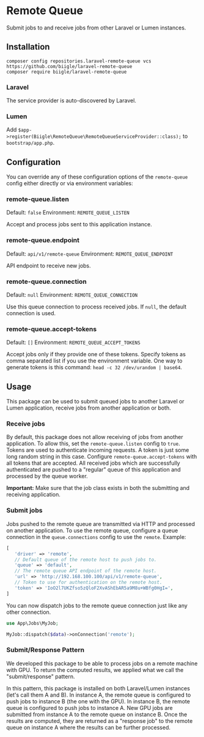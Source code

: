 # Remote Queue

Submit jobs to and receive jobs from other Laravel or Lumen instances.

## Installation

```
composer config repositories.laravel-remote-queue vcs https://github.com/biigle/laravel-remote-queue
composer require biigle/laravel-remote-queue
```

### Laravel

The service provider is auto-discovered by Laravel.

### Lumen

Add `$app->register(Biigle\RemoteQueue\RemoteQueueServiceProvider::class);` to `bootstrap/app.php`.

## Configuration

You can override any of these configuration options of the `remote-queue` config either directly or via environment variables:

### remote-queue.listen

Default: `false`
Environment: `REMOTE_QUEUE_LISTEN`

Accept and process jobs sent to this application instance.

### remote-queue.endpoint

Default: `api/v1/remote-queue`
Environment: `REMOTE_QUEUE_ENDPOINT`

API endpoint to receive new jobs.

### remote-queue.connection

Default: `null`
Environment: `REMOTE_QUEUE_CONNECTION`

Use this queue connection to process received jobs. If `null`, the default connection is used.

### remote-queue.accept-tokens

Default: `[]`
Environment: `REMOTE_QUEUE_ACCEPT_TOKENS`

Accept jobs only if they provide one of these tokens. Specify tokens as comma separated list if you use the environment variable. One way to generate tokens is this command: `head -c 32 /dev/urandom | base64`.

## Usage

This package can be used to submit queued jobs to another Laravel or Lumen application, receive jobs from another application or both.

### Receive jobs

By default, this package does not allow receiving of jobs from another application. To allow this, set the `remote-queue.listen` config to `true`. Tokens are used to authenticate incoming requests. A token is just some long random string in this case. Configure `remote-queue.accept-tokens` with all tokens that are accepted. All received jobs which are successfully authenticated are pushed to a "regular" queue of this application and processed by the queue worker.

**Important:** Make sure that the job class exists in both the submitting and receiving application.

### Submit jobs

Jobs pushed to the remote queue are transmitted via HTTP and processed on another application. To use the remote queue, configure a queue connection in the `queue.connections` config to use the `remote`. Example:

```php
[
   'driver' => 'remote',
   // Default queue of the remote host to push jobs to.
   'queue' => 'default',
   // The remote queue API endpoint of the remote host.
   'url' => 'http://192.168.100.100/api/v1/remote-queue',
   // Token to use for authentication on the remote host.
   'token' => 'IoO2l7UKZfso5zQloF2XvAShEbAR5a9M8u+WBfg0HgI=',
]
```

You can now dispatch jobs to the remote queue connection just like any other connection.

```php
use App\Jobs\MyJob;

MyJob::dispatch($data)->onConnection('remote');
```

### Submit/Response Pattern

We developed this package to be able to process jobs on a remote machine with GPU. To return the computed results, we applied what we call the "submit/response" pattern.

In this pattern, this package is installed on both Laravel/Lumen instances (let's call them A and B). In instance A, the remote queue is configured to push jobs to instance B (the one with the GPU). In instance B, the remote queue is configured to push jobs to instance A. New GPU jobs are submitted from instance A to the remote queue on instance B. Once the results are computed, they are returned as a "response job" to the remote queue on instance A where the results can be further processed.
